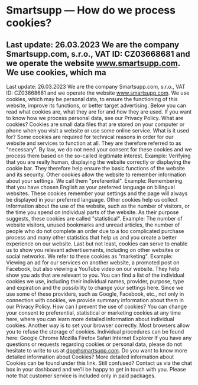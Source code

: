 # Smartsupp — How do we process cookies?
## Last update: 26.03.2023 We are the company Smartsupp.com, s.r.o., VAT ID: CZ03668681 and we operate the website www.smartsupp.com. We use cookies, which ma
Last update: 26.03.2023
We are the company Smartsupp.com, s.r.o., VAT ID: CZ03668681 and we operate the website www.smartsupp.com. We use cookies, which may be personal data, to ensure the functioning of this website, improve its functions, or better target advertising.
Below you can read what cookies are, what they are for and how they are used. If you want to know how we process personal data, see our Privacy Policy.
What are cookies?
Cookies are small data files that are stored on your computer or phone when you visit a website or use some online service.
What is it used for?
Some cookies are required for technical reasons in order for our website and services to function at all. They are therefore referred to as "necessary". By law, we do not need your consent for these cookies and we process them based on the so-called legitimate interest.
Example: Verifying that you are really human, displaying the website correctly or displaying the cookie bar. They therefore help ensure the basic functions of the website and its security.
Other cookies allow the website to remember information about your settings. We call them "preferential".
Example: Remembering that you have chosen English as your preferred language on bilingual websites. These cookies remember your settings and the page will always be displayed in your preferred language.
Other cookies help us collect information about the use of the website, such as the number of visitors, or the time you spend on individual parts of the website. As their purpose suggests, these cookies are called "statistical".
Example: The number of website visitors, unused bookmarks and unread articles, the number of people who do not complete an order due to a too complicated purchase process and many other statistics that help us and you create a better experience on our website.
Last but not least, cookies can serve to enable us to show you relevant advertisements, including on other websites or social networks. We refer to these cookies as "marketing".
Example: Viewing an ad for our services on another website, a promoted post on Facebook, but also viewing a YouTube video on our website. They help show you ads that are relevant to you.
You can find a list of the individual cookies we use, including their individual names, provider, purpose, type and expiration and the possibility to change your settings here.
Since we use some of these providers, such as Google, Facebook, etc., not only in connection with cookies, we provide summary information about them in our Privacy Policy.
How can I prevent the use of cookies?
You can change your consent to preferential, statistical or marketing cookies at any time here, where you can learn more detailed information about individual cookies.
Another way is to set your browser correctly. Most browsers allow you to refuse the storage of cookies.
Individual procedures can be found here:
Google Chrome
Mozilla Firefox
Safari
Internet Explorer
If you have any questions or requests regarding cookies or personal data, please do not hesitate to write to us at dpo@smartsupp.com.
Do you want to know more detailed information about Cookies?
More detailed information about Cookies can be found under this link.
Still confused? Contact us via the chat box in your dashboard and we’ll be happy to get in touch with you. Please note that customer service is included only in paid packages.

